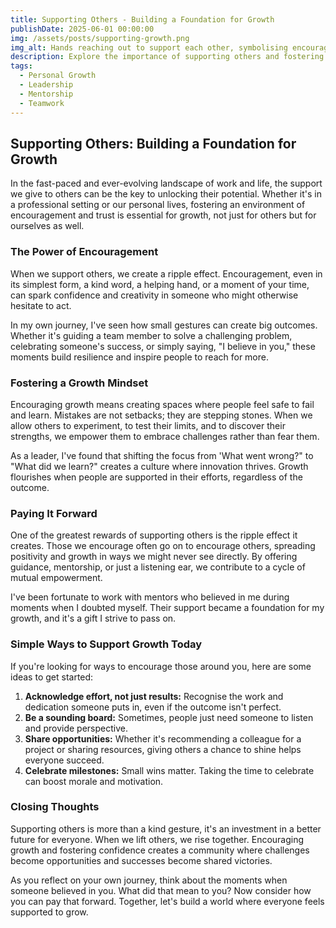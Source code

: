 ```yaml
---
title: Supporting Others - Building a Foundation for Growth  
publishDate: 2025-06-01 00:00:00  
img: /assets/posts/supporting-growth.png  
img_alt: Hands reaching out to support each other, symbolising encouragement and teamwork.  
description: Explore the importance of supporting others and fostering growth through encouragement, mentorship, and creating a positive environment for success.  
tags:  
  - Personal Growth  
  - Leadership  
  - Mentorship  
  - Teamwork  
---
```


## Supporting Others: Building a Foundation for Growth

In the fast-paced and ever-evolving landscape of work and life, the support we give to others can be the key to unlocking their potential. Whether it's in a professional setting or our personal lives, fostering an environment of encouragement and trust is essential for growth, not just for others but for ourselves as well.

### The Power of Encouragement

When we support others, we create a ripple effect. Encouragement, even in its simplest form, a kind word, a helping hand, or a moment of your time, can spark confidence and creativity in someone who might otherwise hesitate to act. 

In my own journey, I've seen how small gestures can create big outcomes. Whether it's guiding a team member to solve a challenging problem, celebrating someone's success, or simply saying, "I believe in you," these moments build resilience and inspire people to reach for more.

### Fostering a Growth Mindset

Encouraging growth means creating spaces where people feel safe to fail and learn. Mistakes are not setbacks; they are stepping stones. When we allow others to experiment, to test their limits, and to discover their strengths, we empower them to embrace challenges rather than fear them.

As a leader, I've found that shifting the focus from 'What went wrong?" to "What did we learn?" creates a culture where innovation thrives. Growth flourishes when people are supported in their efforts, regardless of the outcome.

### Paying It Forward

One of the greatest rewards of supporting others is the ripple effect it creates. Those we encourage often go on to encourage others, spreading positivity and growth in ways we might never see directly. By offering guidance, mentorship, or just a listening ear, we contribute to a cycle of mutual empowerment.

I've been fortunate to work with mentors who believed in me during moments when I doubted myself. Their support became a foundation for my growth, and it's a gift I strive to pass on.

### Simple Ways to Support Growth Today

If you're looking for ways to encourage those around you, here are some ideas to get started:

1. **Acknowledge effort, not just results:** Recognise the work and dedication someone puts in, even if the outcome isn't perfect.
2. **Be a sounding board:** Sometimes, people just need someone to listen and provide perspective.
3. **Share opportunities:** Whether it's recommending a colleague for a project or sharing resources, giving others a chance to shine helps everyone succeed.
4. **Celebrate milestones:** Small wins matter. Taking the time to celebrate can boost morale and motivation.

### Closing Thoughts

Supporting others is more than a kind gesture, it's an investment in a better future for everyone. When we lift others, we rise together. Encouraging growth and fostering confidence creates a community where challenges become opportunities and successes become shared victories.

As you reflect on your own journey, think about the moments when someone believed in you. What did that mean to you? Now consider how you can pay that forward. Together, let's build a world where everyone feels supported to grow.

